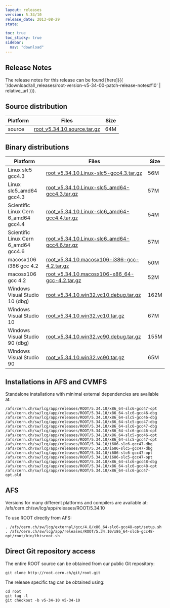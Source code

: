 ```yaml
---
layout: releases
version: 5.34/10
release_date: 2013-08-29
state:

toc: true
toc_sticky: true
sidebar:
  nav: "download"
---
```



## Release Notes

The release notes for this release can be found [here]({{ '/download/all_releases/root-version-v5-34-00-patch-release-notes#10' | relative_url }}).

## Source distribution

| Platform       | Files | Size |
|-----------|-------|-----|
| source | [root_v5.34.10.source.tar.gz](https://root.cern.ch/download/root_v5.34.10.source.tar.gz) |  64M |


## Binary distributions

| Platform       | Files | Size |
|-----------|-------|-----|
| Linux slc5 gcc4.3 | [root_v5.34.10.Linux-slc5-gcc4.3.tar.gz](https://root.cern.ch/download/root_v5.34.10.Linux-slc5-gcc4.3.tar.gz) |  56M |
| Linux slc5_amd64 gcc4.3 | [root_v5.34.10.Linux-slc5_amd64-gcc4.3.tar.gz](https://root.cern.ch/download/root_v5.34.10.Linux-slc5_amd64-gcc4.3.tar.gz) |  57M |
| Scientific Linux Cern 6_amd64 gcc4.4 | [root_v5.34.10.Linux-slc6_amd64-gcc4.4.tar.gz](https://root.cern.ch/download/root_v5.34.10.Linux-slc6_amd64-gcc4.4.tar.gz) |  54M |
| Scientific Linux Cern 6_amd64 gcc4.6 | [root_v5.34.10.Linux-slc6_amd64-gcc4.6.tar.gz](https://root.cern.ch/download/root_v5.34.10.Linux-slc6_amd64-gcc4.6.tar.gz) |  57M |
| macosx106 i386 gcc 4.2 | [root_v5.34.10.macosx106-i386-gcc-4.2.tar.gz](https://root.cern.ch/download/root_v5.34.10.macosx106-i386-gcc-4.2.tar.gz) |  50M |
| macosx106 gcc 4.2 | [root_v5.34.10.macosx106-x86_64-gcc-4.2.tar.gz](https://root.cern.ch/download/root_v5.34.10.macosx106-x86_64-gcc-4.2.tar.gz) |  52M |
| Windows Visual Studio 10 (dbg) | [root_v5.34.10.win32.vc10.debug.tar.gz](https://root.cern.ch/download/root_v5.34.10.win32.vc10.debug.tar.gz) | 162M |
| Windows Visual Studio 10 | [root_v5.34.10.win32.vc10.tar.gz](https://root.cern.ch/download/root_v5.34.10.win32.vc10.tar.gz) |  67M |
| Windows Visual Studio 90 (dbg) | [root_v5.34.10.win32.vc90.debug.tar.gz](https://root.cern.ch/download/root_v5.34.10.win32.vc90.debug.tar.gz) | 155M |
| Windows Visual Studio 90 | [root_v5.34.10.win32.vc90.tar.gz](https://root.cern.ch/download/root_v5.34.10.win32.vc90.tar.gz) |  65M |



## Installations in AFS and CVMFS
Standalone installations with minimal external dependencies are available at:
~~~
/afs/cern.ch/sw/lcg/app/releases/ROOT/5.34.10/x86_64-slc6-gcc47-opt
/afs/cern.ch/sw/lcg/app/releases/ROOT/5.34.10/x86_64-slc6-gcc46-dbg
/afs/cern.ch/sw/lcg/app/releases/ROOT/5.34.10/x86_64-slc5-gcc46-dbg
/afs/cern.ch/sw/lcg/app/releases/ROOT/5.34.10/x86_64-slc5-gcc47-dbg
/afs/cern.ch/sw/lcg/app/releases/ROOT/5.34.10/x86_64-slc6-gcc47-dbg
/afs/cern.ch/sw/lcg/app/releases/ROOT/5.34.10/x86_64-slc6-gcc46-opt
/afs/cern.ch/sw/lcg/app/releases/ROOT/5.34.10/x86_64-slc5-gcc46-opt
/afs/cern.ch/sw/lcg/app/releases/ROOT/5.34.10/x86_64-slc5-gcc47-opt
/afs/cern.ch/sw/lcg/app/releases/ROOT/5.34.10/i686-slc6-gcc47-dbg
/afs/cern.ch/sw/lcg/app/releases/ROOT/5.34.10/i686-slc5-gcc47-dbg
/afs/cern.ch/sw/lcg/app/releases/ROOT/5.34.10/i686-slc6-gcc47-opt
/afs/cern.ch/sw/lcg/app/releases/ROOT/5.34.10/i686-slc5-gcc47-opt
/afs/cern.ch/sw/lcg/app/releases/ROOT/5.34.10/x86_64-slc6-gcc48-dbg
/afs/cern.ch/sw/lcg/app/releases/ROOT/5.34.10/x86_64-slc6-gcc48-opt
/afs/cern.ch/sw/lcg/app/releases/ROOT/5.34.10/x86_64-slc6-gcc47-opt.old
~~~

## AFS
Versions for many different platforms and compilers are available at:
/afs/cern.ch/sw/lcg/app/releases/ROOT/5.34.10

To use ROOT directly from AFS:
~~~
. /afs/cern.ch/sw/lcg/external/gcc/4.8/x86_64-slc6-gcc48-opt/setup.sh
. /afs/cern.ch/sw/lcg/app/releases/ROOT/5.34.10/x86_64-slc6-gcc48-opt/root/bin/thisroot.sh
~~~

## Direct Git repository access
The entire ROOT source can be obtained from our public Git repository:

~~~
git clone http://root.cern.ch/git/root.git
~~~
The release specific tag can be obtained using:
~~~
cd root
git tag -l
git checkout -b v5-34-10 v5-34-10
~~~
